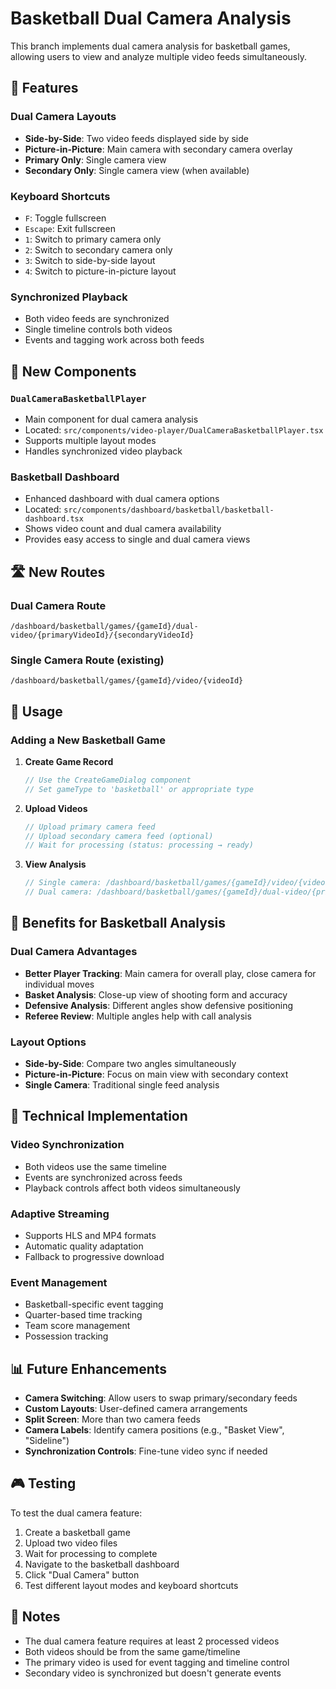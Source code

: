 # Basketball Dual Camera Analysis

This branch implements dual camera analysis for basketball games, allowing users to view and analyze multiple video feeds simultaneously.

## 🏀 Features

### Dual Camera Layouts
- **Side-by-Side**: Two video feeds displayed side by side
- **Picture-in-Picture**: Main camera with secondary camera overlay
- **Primary Only**: Single camera view
- **Secondary Only**: Single camera view (when available)

### Keyboard Shortcuts
- `F`: Toggle fullscreen
- `Escape`: Exit fullscreen
- `1`: Switch to primary camera only
- `2`: Switch to secondary camera only
- `3`: Switch to side-by-side layout
- `4`: Switch to picture-in-picture layout

### Synchronized Playback
- Both video feeds are synchronized
- Single timeline controls both videos
- Events and tagging work across both feeds

## 📁 New Components

### `DualCameraBasketballPlayer`
- Main component for dual camera analysis
- Located: `src/components/video-player/DualCameraBasketballPlayer.tsx`
- Supports multiple layout modes
- Handles synchronized video playback

### Basketball Dashboard
- Enhanced dashboard with dual camera options
- Located: `src/components/dashboard/basketball/basketball-dashboard.tsx`
- Shows video count and dual camera availability
- Provides easy access to single and dual camera views

## 🛣️ New Routes

### Dual Camera Route
```
/dashboard/basketball/games/{gameId}/dual-video/{primaryVideoId}/{secondaryVideoId}
```

### Single Camera Route (existing)
```
/dashboard/basketball/games/{gameId}/video/{videoId}
```

## 🚀 Usage

### Adding a New Basketball Game

1. **Create Game Record**
   ```typescript
   // Use the CreateGameDialog component
   // Set gameType to 'basketball' or appropriate type
   ```

2. **Upload Videos**
   ```typescript
   // Upload primary camera feed
   // Upload secondary camera feed (optional)
   // Wait for processing (status: processing → ready)
   ```

3. **View Analysis**
   ```typescript
   // Single camera: /dashboard/basketball/games/{gameId}/video/{videoId}
   // Dual camera: /dashboard/basketball/games/{gameId}/dual-video/{primaryVideoId}/{secondaryVideoId}
   ```

## 🎯 Benefits for Basketball Analysis

### Dual Camera Advantages
- **Better Player Tracking**: Main camera for overall play, close camera for individual moves
- **Basket Analysis**: Close-up view of shooting form and accuracy
- **Defensive Analysis**: Different angles show defensive positioning
- **Referee Review**: Multiple angles help with call analysis

### Layout Options
- **Side-by-Side**: Compare two angles simultaneously
- **Picture-in-Picture**: Focus on main view with secondary context
- **Single Camera**: Traditional single feed analysis

## 🔧 Technical Implementation

### Video Synchronization
- Both videos use the same timeline
- Events are synchronized across feeds
- Playback controls affect both videos simultaneously

### Adaptive Streaming
- Supports HLS and MP4 formats
- Automatic quality adaptation
- Fallback to progressive download

### Event Management
- Basketball-specific event tagging
- Quarter-based time tracking
- Team score management
- Possession tracking

## 📊 Future Enhancements

- **Camera Switching**: Allow users to swap primary/secondary feeds
- **Custom Layouts**: User-defined camera arrangements
- **Split Screen**: More than two camera feeds
- **Camera Labels**: Identify camera positions (e.g., "Basket View", "Sideline")
- **Synchronization Controls**: Fine-tune video sync if needed

## 🎮 Testing

To test the dual camera feature:

1. Create a basketball game
2. Upload two video files
3. Wait for processing to complete
4. Navigate to the basketball dashboard
5. Click "Dual Camera" button
6. Test different layout modes and keyboard shortcuts

## 📝 Notes

- The dual camera feature requires at least 2 processed videos
- Both videos should be from the same game/timeline
- The primary video is used for event tagging and timeline control
- Secondary video is synchronized but doesn't generate events 